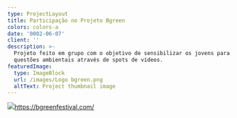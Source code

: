 ```yaml
---
type: ProjectLayout
title: Participação no Projeto Bgreen
colors: colors-a
date: '0002-06-07'
client: ''
description: >-
  Projeto feito em grupo com o objetivo de sensibilizar os jovens para as
  questões ambientais através de spots de vídeos.
featuredImage:
  type: ImageBlock
  url: /images/Logo bgreen.png
  altText: Project thumbnail image
---
```

![](/images/Logo%20bgreen.png)<https://bgreenfestival.com/>
